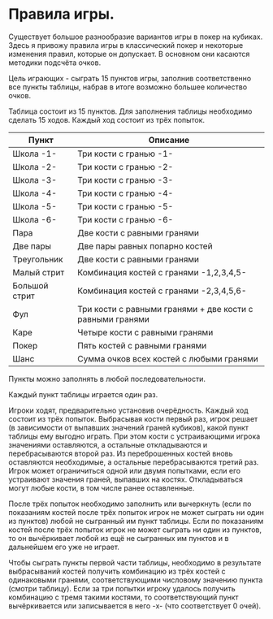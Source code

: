 # Правила игры.

Существует большое разнообразие вариантов игры в покер на кубиках. Здесь я привожу правила игры в классический покер и некоторые изменения правил, которые он допускает. В основном они касаются методики подсчёта очков.

Цель играющих - сыграть 15 пунктов игры, заполнив соответственно все пункты таблицы, набрав в итоге возможно большее количество очков.

Таблица состоит из 15 пунктов. Для заполнения таблицы необходимо сделать 15 ходов. Каждый ход состоит из трёх попыток.

|Пункт|Описание|
|---|---|
|Школа -1-|Три кости с гранью -1-|
|Школа -2-|Три кости с гранью -2-|
|Школа -3-|Три кости с гранью -3-|
|Школа -4-|Три кости с гранью -4-|
|Школа -5-|Три кости с гранью -5-|
|Школа -6-|Три кости с гранью -6-|
|Пара|Две кости с равными гранями|
|Две пары|Две пары равных попарно костей|
|Треугольник|Две кости с равными гранями|
|Малый стрит|Комбинация костей с гранями -1,2,3,4,5-|
|Большой стрит|Комбинация костей с гранями -2,3,4,5,6-|
|Фул|Три кости с равными гранями + две кости с равными гранями|
|Каре|Четыре кости с равными гранями|
|Покер|Пять костей с равными гранями|
|Шанс|Сумма очков всех костей с любыми гранями|

Пункты можно заполнять в любой последовательности.

Каждый пункт таблицы играется один раз.

Игроки ходят, предварительно установив очерёдность. Каждый ход состоит из трёх попыток. Выбрасывая кости первый раз, игрок решает (в зависимости от выпавших значений граней кубиков), какой пункт таблицы ему выгодно играть. При этом кости с устраивающими игрока значениями оставляются, а остальные откладываются и перебрасываются второй раз. Из переброшенных костей вновь оставляются необходимые, а остальные перебрасываются третий раз. Игрок может ограничиться одной или двумя попытками, если его устраивают значения граней, выпавших на костях. Откладываться могут любые кости, в том числе ранее оставленные.

После трёх попыток необходимо заполнить или вычеркнуть (если по показаниям костей после трёх попыток игрок не может сыграть ни один из пунктов) любой не сыгранный им пункт таблицы. Если по показаниям костей после трёх попыток игрок не может сыграть ни один из пунктов, то он вычёркивает любой из ещё не сыгранных им пунктов и в дальнейшем его уже не играет.

Чтобы сыграть пункты первой части таблицы, необходимо в результате выбрасываний костей получить комбинацию из трёх костей с одинаковыми гранями, соответствующими числовому значению пункта (смотри таблицу). Если за три попытки игроку удалось получить комбинацию с тремя такими костями, то соответствующий пункт вычёркивается или записывается в него -x- (что соответствует 0 очей).

